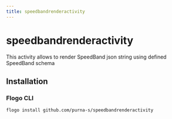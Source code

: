 ```yaml
---
title: speedbandrenderactivity
---
```


# speedbandrenderactivity
This activity allows to render SpeedBand json string using defined SpeedBand schema

## Installation
### Flogo CLI
```bash
flogo install github.com/purna-s/speedbandrenderactivity
```

